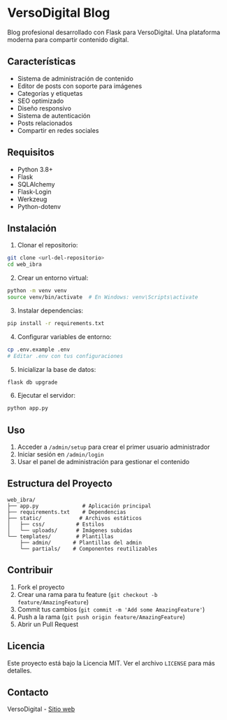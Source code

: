 # VersoDigital Blog

Blog profesional desarrollado con Flask para VersoDigital. Una plataforma moderna para compartir contenido digital.

## Características

- Sistema de administración de contenido
- Editor de posts con soporte para imágenes
- Categorías y etiquetas
- SEO optimizado
- Diseño responsivo
- Sistema de autenticación
- Posts relacionados
- Compartir en redes sociales

## Requisitos

- Python 3.8+
- Flask
- SQLAlchemy
- Flask-Login
- Werkzeug
- Python-dotenv

## Instalación

1. Clonar el repositorio:
```bash
git clone <url-del-repositorio>
cd web_ibra
```

2. Crear un entorno virtual:
```bash
python -m venv venv
source venv/bin/activate  # En Windows: venv\Scripts\activate
```

3. Instalar dependencias:
```bash
pip install -r requirements.txt
```

4. Configurar variables de entorno:
```bash
cp .env.example .env
# Editar .env con tus configuraciones
```

5. Inicializar la base de datos:
```bash
flask db upgrade
```

6. Ejecutar el servidor:
```bash
python app.py
```

## Uso

1. Acceder a `/admin/setup` para crear el primer usuario administrador
2. Iniciar sesión en `/admin/login`
3. Usar el panel de administración para gestionar el contenido

## Estructura del Proyecto

```
web_ibra/
├── app.py              # Aplicación principal
├── requirements.txt    # Dependencias
├── static/            # Archivos estáticos
│   ├── css/          # Estilos
│   └── uploads/      # Imágenes subidas
└── templates/        # Plantillas
    ├── admin/       # Plantillas del admin
    └── partials/    # Componentes reutilizables
```

## Contribuir

1. Fork el proyecto
2. Crear una rama para tu feature (`git checkout -b feature/AmazingFeature`)
3. Commit tus cambios (`git commit -m 'Add some AmazingFeature'`)
4. Push a la rama (`git push origin feature/AmazingFeature`)
5. Abrir un Pull Request

## Licencia

Este proyecto está bajo la Licencia MIT. Ver el archivo `LICENSE` para más detalles.

## Contacto

VersoDigital - [Sitio web](https://versodigital.com)
